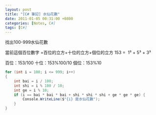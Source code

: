 ```yaml
---
layout: post
title: "[C# 筆記] 水仙花數"
date: 2011-01-05 00:31:00 +0800
categories: [Notes, C#]
tags: [C#]
---
```


找出100-999水仙花數

當前這個百位數字 =百位的立方+十位的立方+個位的立方
153 =  1³ + 5³ + 3³

百位：153/100
十位：153%100/10
個位：153%10

```c#
for (int i = 100; i <= 999; i++)
{
    int bai = i / 100;
    int shi = i % 100 / 10;
    int ge = i % 10;
    if (i == bai * bai * bai + shi * shi * shi + ge * ge * ge) {
        Console.WriteLine($"{i} 是水仙花數");
    }
}
```